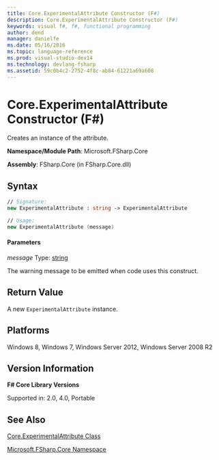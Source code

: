 ```yaml
---
title: Core.ExperimentalAttribute Constructor (F#)
description: Core.ExperimentalAttribute Constructor (F#)
keywords: visual f#, f#, functional programming
author: dend
manager: danielfe
ms.date: 05/16/2016
ms.topic: language-reference
ms.prod: visual-studio-dev14
ms.technology: devlang-fsharp
ms.assetid: 59c0b4c2-2752-4f8c-ab84-61221a69a608 
---
```


# Core.ExperimentalAttribute Constructor (F#)

Creates an instance of the attribute.

**Namespace/Module Path**: Microsoft.FSharp.Core

**Assembly**: FSharp.Core (in FSharp.Core.dll)


## Syntax

```fsharp
// Signature:
new ExperimentalAttribute : string -> ExperimentalAttribute

// Usage:
new ExperimentalAttribute (message)
```

#### Parameters
*message*
Type: [string](https://msdn.microsoft.com/library/12b97856-ec80-4f70-a018-afb0753f755a)


The warning message to be emitted when code uses this construct.

## Return Value

A new `ExperimentalAttribute` instance.

## Platforms
Windows 8, Windows 7, Windows Server 2012, Windows Server 2008 R2


## Version Information
**F# Core Library Versions**

Supported in: 2.0, 4.0, Portable

## See Also
[Core.ExperimentalAttribute Class](Core.ExperimentalAttribute-Class-%5BFSharp%5D.md)

[Microsoft.FSharp.Core Namespace](Microsoft.FSharp.Core-Namespace-%5BFSharp%5D.md)